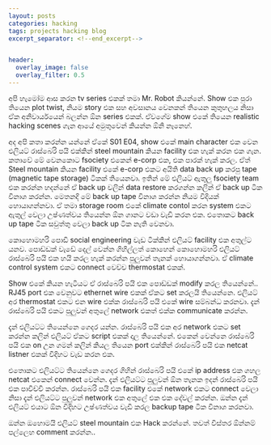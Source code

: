 ```yaml
---
layout: posts
categories: hacking 
tags: projects hacking blog
excerpt_separator: <!--end_excerpt-->


header:
  overlay_image: false
  overlay_filter: 0.5
---
```


අපි හැමෝම ආස කරන tv series එකක් තමා Mr. Robot කියන්නේ. Show එක පුරා තියෙන plot twist, නියම story එක සහ අවසානය වෙනකන් තියෙන කුතුහලය නිසා ඒක අනිවාර්යයෙන් බලන්න ඕන series එකක්. ඒවගේම show එකේ තියෙන realistic hacking scenes ගැන ආයේ අමුතුවෙන් කියන්න ඕනි නෑනෙහ්.
<!--end_excerpt-->


අද අපි කතා කරන්න යන්නේ ඒකේ S01 E04, show එකේ main character එක වෙන එලියට් රාස්බෙරි පයි එක්කින් steel mountain කියන facility එක හැක් කරන එක ගැන.
කතාවේ මේ වෙනකොට fsociety එකෙන් e-corp එක, එක පාරක් හැක් කරල. ඒත් Steel mountain කියන facility එකේ e-corp එකට අයිති data back up කරපු tape (magnetic tape storage) ටිකක් තියෙනවා. ඉතින් මේ එලියට් ඇතුලු fsociety team එක කරන්න හදන්නේ ඒ back up වලින් data restore කරගන්න කලින් ඒ back up ටික විනාශ කරන්න.
මෙතනදි මේ back up tape විනාශ කරන්න නියම විදියක් හොයාගන්නවා. ඒ තමා storage room එකේ climate contol කරන system එකට ඇතුල් වෙලා උෂ්ණත්වය තියෙන්න ඕන ගානට වඩා වැඩි කරන එක. එතොකට back up tape ටික සවුත්තු වෙලා back up ටික නැති වෙනවා.

කොහොමහරි පොඩි social engineering වැඩ ටික්කින් එලියට් facility එක අතුල්ට යනව.
පොඩ්ඩක් වැඩේ දෙල් වෙන්න ගිහිල්ලත් කොහෙන් කොහොමහරි එලියට් රාස්බෙරි පයි එක හයි කරල හැක් කරන්න පුලුවන් තැනක් හොයාගන්නවා. ඒ climate control system එකට connect වෙච්ච thermostat එකක්.

Show එකේ කියන හැටියට ඒ රාස්බෙරි පයි එක පොඩ්ඩක් modify කරල තියෙන්නේ.. RJ45 port එක වෙනුවට ethernet wire එකක් ඒකට set කරලයි තියෙන්නෙ. එලියට් අර thermostat එකට එන wire එක්ක රාස්බෙරි පයි එකේ wire සම්බන්ධ කරනවා.
දැන් රාස්බෙරි පයි එකට පුලුවන් අතුලේ network එකත් එක්ක communicate කරන්න.

දැන් එලියට්ට තියෙන්නෙ ගෙදර යන්න. රාස්බෙරි පයි එක අර network එකට set කරන්න කලින් එලියට් ඒකට script එකක් දාල තියෙන්නේ. එකෙන් වෙන්නෙ රාස්බෙරි පයි එක on උන ගමන් කලින් කියල තියෙන port එක්කින් රාස්බෙරි පයි එක netcat listner එකක් විදිහට වැඩ කරන එක.

එතොකට එලියට්ට තියෙන්නෙ ගෙදර ගිහින් රාස්බෙරි පයි එකේ ip address එක ගහල netcat එකෙන් connect වෙන්න. දැන් එලියට්ට පුලුවන් ඕන තැනක ඉදන් රාස්බෙරි පයි එක පාවිච්චි කරන්න. රාස්බෙරි පයි එක facility එකේ network එකට connect වෙලා නිසා දැන් එලියට්ට පුලුවන් network එක අතුලේ එක එක දේවල් කරන්න. ඔන්න දැන් එලියට් එයාට ඕන විදිහට උෂ්ණත්වය වැඩි කරල backup tape ටික විනාශ කරනවා.

ඔන්න ඔහොමයි එලියට් steel mountain එක Hack කරන්නේ. තවත් විස්තර ඕන්නම් පල්ලෙහ comment කරන්න..